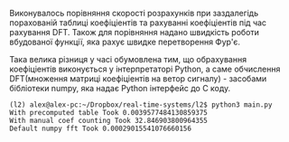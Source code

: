 Виконувалось порівняння скорості розрахунків при заздалегідь порахованій таблиці коефіціентів та рахуванні коефіціентів під час рахування DFT. Також для порівняння надано швидкість роботи вбудованої функції, яка рахує швидке перетворення Фур'є.

Така велика різниця у часі обумовлена тим, що обрахування коефіціентів виконується у інтерпретаторі Python, а саме обчислення DFT(множення матриці коефіціентів на ветор сигналу) - засобами бібліотеки numpy, яка надає Python інтерфейс до C коду.

```
(l2) alex@alex-pc:~/Dropbox/real-time-systems/l2$ python3 main.py 
With precomputed table Took 0.0039577484130859375
With manual coef counting Took 32.846903800964355
Default numpy fft Took 0.00029015541076660156
```



